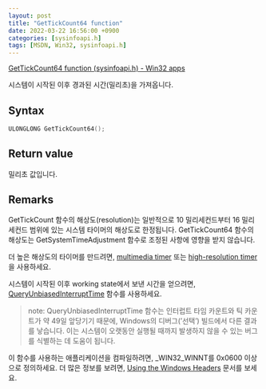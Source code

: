 ```yaml
---
layout: post
title: "GetTickCount64 function"
date: 2022-03-22 16:56:00 +0900
categories: [sysinfoapi.h]
tags: [MSDN, Win32, sysinfoapi.h]
---
```

[GetTickCount64 function (sysinfoapi.h) - Win32 apps](https://docs.microsoft.com/en-us/windows/win32/api/sysinfoapi/nf-sysinfoapi-gettickcount64)

시스템이 시작된 이후 경과된 시간(밀리초)을 가져옵니다.

## Syntax

```cpp
ULONGLONG GetTickCount64();
```

## Return value

밀리초 값입니다.

## Remarks

GetTickCount 함수의 해상도(resolution)는 일반적으로 10 밀리세컨드부터 16 밀리세컨드 범위에 있는 시스템 타이머의 해상도로 한정됩니다. GetTickCount64 함수의 해상도는 GetSystemTimeAdjustment 함수로 조정된 사항에 영향을 받지 않습니다.

더 높은 해상도의 타이머를 만드려면, [multimedia timer](https://docs.microsoft.com/en-us/windows/desktop/Multimedia/multimedia-timers) 또는 [high-resolution timer](https://docs.microsoft.com/en-us/windows/desktop/winmsg/about-timers)을 사용하세요.

시스템이 시작된 이후 working state에서 보낸 시간을 얻으려면, [QueryUnbiasedInterruptTime](https://docs.microsoft.com/en-us/windows/desktop/api/realtimeapiset/nf-realtimeapiset-queryunbiasedinterrupttime) 함수를 사용하세요.

> note:
QueryUnbiasedInterruptTime 함수는 인터럽트 타임 카운트와 틱 카운트가 약 49일 앞당기기 때문에,  Windows의 디버그(’선택’) 빌드에서 다른 결과를 낳습니다. 이는 시스템이 오랫동안 실행될 때까지 발생하지 않을 수 있는 버그를 식별하는 데 도움이 됩니다.
> 

이 함수를 사용하는 애플리케이션을 컴파일하려면, _WIN32_WINNT를 0x0600 이상으로 정의하세요. 더 많은 정보를 보려면, [Using the Windows Headers](https://docs.microsoft.com/en-us/windows/desktop/WinProg/using-the-windows-headers) 문서를 보세요.